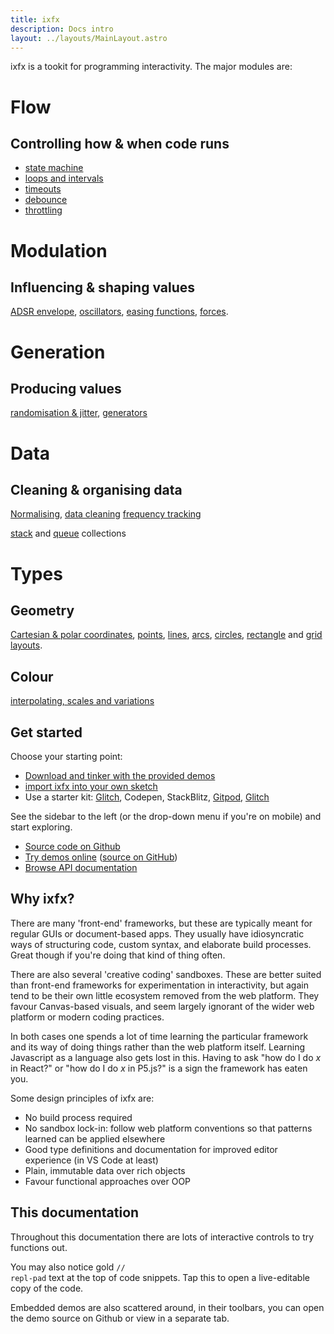 ```yaml
---
title: ixfx
description: Docs intro
layout: ../layouts/MainLayout.astro
---
```


ixfx is a tookit for programming interactivity. The major modules are:


<div class="wrappedBoxContainer mini">
  <div>
    <h1>Flow</h1>
    <h2>Controlling how & when code runs</h2>
    <ul class="list">
      <li><a href="./flow/stateMachine/">state machine</a></li>
      <li><a href="./flow/loops/">loops and intervals</a></li>
      <li><a href="./flow/delay/#timeout">timeouts</a></li>
      <li><a href="./flow/delay/#debounce">debounce</a></li>
      <li><a href="./flow/delay/#throttle">throttling</a></li>
    </ul>
  </div>
  <div>
    <h1>Modulation</h1>
    <h2>Influencing & shaping values</h2>

[ADSR envelope](./modulation/envelope/), [oscillators](./modulation/oscillator/), [easing functions](./modulation/easing/), [forces](./modulation/forces/).
  </div>

 <div>
  <h1>Generation</h1>
  <h2>Producing values</h2>

[randomisation & jitter](./gen/random/), [generators](./gen/generator/)
 </div>
  <div>
    <h1>Data</h1>
    <h2>Cleaning & organising data</h2>

[Normalising](./data/normalising/), [data cleaning](./data/cleanup/)
[frequency tracking](./data/frequency/)

[stack](./data/collections/stack/) and [queue](./data/collections/queue/) collections
  </div>
  <div>
    <h1>Types</h1>
    <h2>Geometry</h2>

[Cartesian & polar coordinates](./types/geometry/units/), [points](./types/geometry/point/), [lines](./types/geometry/line/), [arcs](./types/geometry/arc/), [circles](./types/geometry/circle/), [rectangle](./types/geometry/rect/) and [grid layouts](./types/geometry/grid/). 
  <h2>Colour</h2>

[interpolating, scales and variations](./types/colour/)
  </div>
</div>


## Get started

Choose your starting point:
* [Download and tinker with the provided demos](https://github.com/clinth/ixfx-demos/)
* [import ixfx into your own sketch](./importing)
* Use a starter kit: [Glitch](https://glitch.com/edit/#!/ixfx-starter-url?path=script.js%3A15%3A0), Codepen, StackBlitz, [Gitpod](https://gitpod.io/#https://github.com/ClintH/ixfx-demos), [Glitch](https://glitch.com/edit/#!/ixfx-demos)

See the sidebar to the left (or the drop-down menu if you're on mobile) and start exploring.

* [Source code on Github](https://github.com/ClintH/ixfx)
* [Try demos online](https://clinth.github.io/ixfx-demos/) ([source on GitHub](https://github.com/clinth/ixfx-demos/))
* [Browse API documentation](https://clinth.github.io/ixfx/)
  
## Why ixfx?

There are many 'front-end' frameworks, but these are typically meant for regular GUIs or document-based apps. They usually have idiosyncratic ways of structuring code, custom syntax, and elaborate build processes. Great though if you're doing that kind of thing often.

There are also several 'creative coding' sandboxes. These are better suited than front-end frameworks for experimentation in interactivity, but again tend to be their own little ecosystem removed from the web platform. They favour Canvas-based visuals, and seem largely ignorant of the wider web platform or modern coding practices.

In both cases one spends a lot of time learning the particular framework and its way of doing things rather than the web platform itself. Learning Javascript as a language also gets lost in this. Having to ask "how do I do _x_ in React?" or "how do I do _x_ in P5.js?" is a sign the framework has eaten you.

Some design principles of ixfx are:
* No build process required
* No sandbox lock-in: follow web platform conventions so that patterns learned can be applied elsewhere
* Good type definitions and documentation for improved editor experience (in VS Code at least)
* Plain, immutable data over rich objects
* Favour functional approaches over OOP

## This documentation

Throughout this documentation there are lots of interactive controls to try functions out.

You may also notice gold <code style="color: var(--yellow)">// repl-pad</code> text at the top of code snippets. Tap this to open a live-editable copy of the code.

Embedded demos are also scattered around, in their toolbars, you can open the demo source on Github or view in a separate tab.